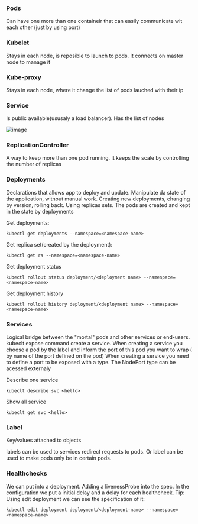### Pods

Can have one more than one containeir that can easily communicate wit each other (just by using port)

### Kubelet

Stays in each node, is reposible to launch to pods. It connects on master node to manage it

### Kube-proxy

Stays in each node, where it change the list of pods lauched with their ip

### Service

Is public available(ususaly a load balancer). Has the list of nodes



![image](https://user-images.githubusercontent.com/20507162/124044019-c6700b00-d9e2-11eb-9096-bddc3d5edcc7.png)



### ReplicationController

A way to keep more than one pod running. It keeps the scale by controlling the number of replicas

### Deployments

Declarations that allows app to deploy and update. 
Manipulate da state of the application, without manual work. Creating new deployments, changing by version, rolling back.
Using replicas sets.
The pods are created and kept in the state by deployments

Get deployments:
```
kubectl get deployments --namespace=<namespace-name>
```

Get replica set(created by the deployment):
```
kubectl get rs --namespace=<namespace-name>
```
Get deployment status
```
kubectl rollout status deployment/<deployment name> --namespace=<namespace-name>
```

Get deployment history
```
kubectl rollout history deployment/<deployment name> --namespace=<namespace-name>
```

### Services

Logical bridge between the "mortal" pods and other services or end-users.
kubeclt expose command create a service.
When creating a service you choose a pod by the label and inform the port of this pod you want to wrap ( by name of the port defined on the pod)
When creating a service you need to define a port to be exposed with a type. The NodePort type can be acessed externaly 


 Describe one service
 ```
 kubeclt describe svc <hello>
 ```
 Show all service
 ```
 kubeclt get svc <hello>
 ```
 
 ### Label
 
 Key/values attached to objects 
 
 labels can be used to services redirect requests to pods. Or label can be used to make pods only be in certain pods.
 
 ### Healthchecks
 
 We can put into a deployment. Adding a livenessProbe into the spec. In the configuration we put a initial delay and a delay for each healthcheck. 
 Tip: Using edit deployment we can see the specification of it:
 
 ```
 kubectl edit deployment deployment/<deployment-name> --namespace=<namespace-name>

 ```
 
 
 
 
